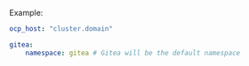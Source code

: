 Example:

```yaml
ocp_host: "cluster.domain"

gitea:
    namespace: gitea # Gitea will be the default namespace
```
